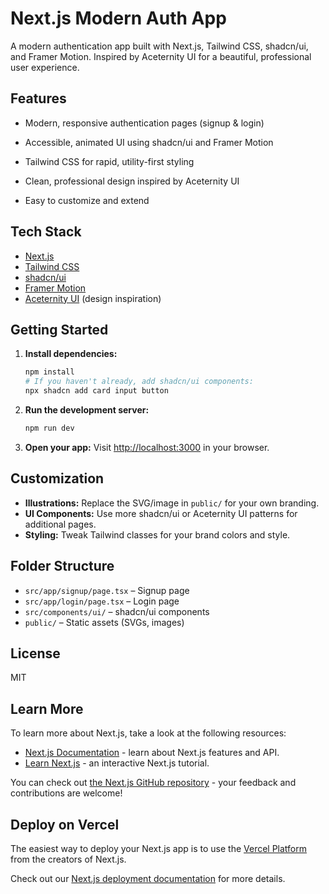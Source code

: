# Next.js Modern Auth App

A modern authentication app built with Next.js, Tailwind CSS, shadcn/ui, and Framer Motion. Inspired by Aceternity UI for a beautiful, professional user experience.

## Features

- Modern, responsive authentication pages (signup & login)

- Accessible, animated UI using shadcn/ui and Framer Motion
- Tailwind CSS for rapid, utility-first styling
- Clean, professional design inspired by Aceternity UI
- Easy to customize and extend

## Tech Stack

- [Next.js](https://nextjs.org/)
- [Tailwind CSS](https://tailwindcss.com/)
- [shadcn/ui](https://ui.shadcn.com/)
- [Framer Motion](https://www.framer.com/motion/)
- [Aceternity UI](https://ui.aceternity.com/) (design inspiration)

## Getting Started

1. **Install dependencies:**
   ```sh
   npm install
   # If you haven't already, add shadcn/ui components:
   npx shadcn add card input button
   ```

2. **Run the development server:**
   ```sh
   npm run dev
   ```

3. **Open your app:**
   Visit [http://localhost:3000](http://localhost:3000) in your browser.

## Customization

- **Illustrations:** Replace the SVG/image in `public/` for your own branding.
- **UI Components:** Use more shadcn/ui or Aceternity UI patterns for additional pages.
- **Styling:** Tweak Tailwind classes for your brand colors and style.

## Folder Structure

- `src/app/signup/page.tsx` – Signup page
- `src/app/login/page.tsx` – Login page
- `src/components/ui/` – shadcn/ui components
- `public/` – Static assets (SVGs, images)

## License

MIT

## Learn More

To learn more about Next.js, take a look at the following resources:

- [Next.js Documentation](https://nextjs.org/docs) - learn about Next.js features and API.
- [Learn Next.js](https://nextjs.org/learn) - an interactive Next.js tutorial.

You can check out [the Next.js GitHub repository](https://github.com/vercel/next.js) - your feedback and contributions are welcome!

## Deploy on Vercel

The easiest way to deploy your Next.js app is to use the [Vercel Platform](https://vercel.com/new?utm_medium=default-template&filter=next.js&utm_source=create-next-app&utm_campaign=create-next-app-readme) from the creators of Next.js.

Check out our [Next.js deployment documentation](https://nextjs.org/docs/app/building-your-application/deploying) for more details.
